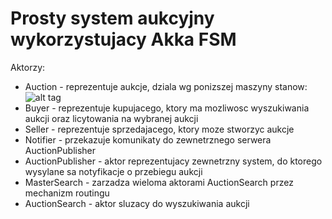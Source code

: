 # Prosty system aukcyjny wykorzystujacy Akka FSM
Aktorzy:
- Auction - reprezentuje aukcje, dziala wg ponizszej maszyny stanow:
![alt tag](https://cloud.githubusercontent.com/assets/7541314/21498547/c1be76ae-cc2d-11e6-9e3f-008e839d3d73.png)
- Buyer - reprezentuje kupujacego, ktory ma mozliwosc wyszukiwania aukcji oraz licytowania na wybranej aukcji
- Seller - reprezentuje sprzedajacego, ktory moze stworzyc aukcje
- Notifier - przekazuje komunikaty do zewnetrznego serwera AuctionPublisher
- AuctionPublisher - aktor reprezentujacy zewnetrzny system, do ktorego wysylane sa notyfikacje o przebiegu aukcji
- MasterSearch - zarzadza wieloma aktorami AuctionSearch przez mechanizm routingu
- AuctionSearch - aktor sluzacy do wyszukiwania aukcji
